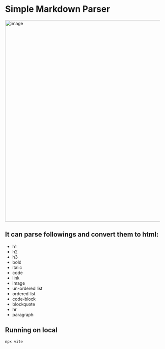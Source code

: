 # Simple Markdown Parser



<img width="1358" height="653" alt="image" src="https://github.com/user-attachments/assets/08da9fd8-9eae-47c3-9d39-3119e7f3a8da" />



## It can parse followings and convert them to html:
- h1
- h2
- h3
- bold
- italic
- code
- link
- image
- un-ordered list
- ordered list
- code-block
- blockquote
- hr
- paragraph


## Running on local

```sh
npx vite
```
